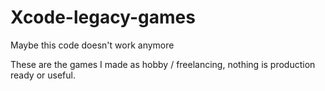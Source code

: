 # Xcode-legacy-games
Maybe this code doesn't work anymore

These are the games I made as hobby / freelancing, nothing is production ready or useful. 
